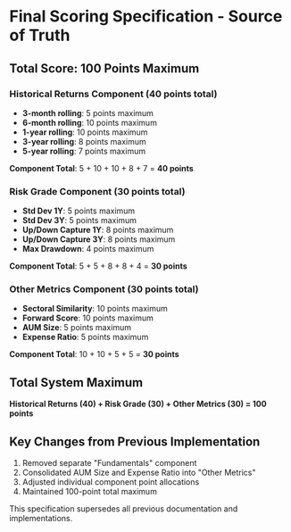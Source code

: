 # Final Scoring Specification - Source of Truth

## Total Score: 100 Points Maximum

### Historical Returns Component (40 points total)
- **3-month rolling**: 5 points maximum
- **6-month rolling**: 10 points maximum  
- **1-year rolling**: 10 points maximum
- **3-year rolling**: 8 points maximum
- **5-year rolling**: 7 points maximum

**Component Total**: 5 + 10 + 10 + 8 + 7 = **40 points**

### Risk Grade Component (30 points total)
- **Std Dev 1Y**: 5 points maximum
- **Std Dev 3Y**: 5 points maximum
- **Up/Down Capture 1Y**: 8 points maximum
- **Up/Down Capture 3Y**: 8 points maximum
- **Max Drawdown**: 4 points maximum

**Component Total**: 5 + 5 + 8 + 8 + 4 = **30 points**

### Other Metrics Component (30 points total)
- **Sectoral Similarity**: 10 points maximum
- **Forward Score**: 10 points maximum
- **AUM Size**: 5 points maximum
- **Expense Ratio**: 5 points maximum

**Component Total**: 10 + 10 + 5 + 5 = **30 points**

## Total System Maximum
**Historical Returns (40) + Risk Grade (30) + Other Metrics (30) = 100 points**

## Key Changes from Previous Implementation
1. Removed separate "Fundamentals" component
2. Consolidated AUM Size and Expense Ratio into "Other Metrics"
3. Adjusted individual component point allocations
4. Maintained 100-point total maximum

This specification supersedes all previous documentation and implementations.